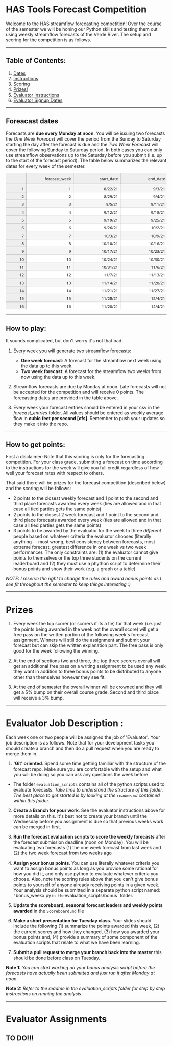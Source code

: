 # HAS Tools Forecast Competition
Welcome to the HAS streamflow forecasting competition! Over the course of the semester we will be honing our Python skills and testing them out using weekly streamflow forecasts of the Verde River.  The setup and scoring for the competition is as follows.

____
## Table of Contents:
1. [ Dates](#dates)
1. [ Instructions](#howto)
1. [ Scoring](#points)
1. [ Prizes!](#prizes)
1. [ Evaluator Instructions](#evaluator)
1. [ Evaluator Signup Dates](#evaluatorlist)

___
<a name="dates"></a>
## Foreacast dates
Forecasts are **due every Monday at noon**. You will be issuing two forecasts the *One Week Forecast* will cover the period from the Sunday to Saturday starting the day after the forecast is due and the *Two Week Forecast* will cover the following Sunday to Saturday period. In both cases you can only use streamflow observations up to the Saturday before you submit (i.e. up to the start of the forecast period).  The table below summarizes the relevant dates for every week of the semester.

![](assets/README-6ee8c5d0.png)

___
<a name="howto"></a>
## How to play:
It sounds complicated, but don't worry it's not that bad:
1. Every week you will generate two streamflow forecasts:
   - **One week forecast**: A forecast for the streamflow next week using the data up to this week.
   - **Two week forecast**: A forecast for the streamflow two weeks from now using the data up to this week.

2. Streamflow forecasts are due by Monday at noon. Late forecasts  will not be accepted for the competition and will receive 0 points. The forecasting dates are provided in the table above.

3. Every week your forecast entries should be entered in your csv in the *forecast_entries* folder. All values should be entered as weekly average flow in **cubic feet per second [cfs]**. Remember to push your updates so they make it into the repo.

___
<a name="scoring"></a>
## How to get points:
First a disclaimer: Note that this scoring is only for the forecasting competition. For your class grade, submitting a forecast on time according to the instructions for the week will give you full credit regardless of how well your forecast rates with respect to others.

That said there will be prizes for the forecast competition (described below) and the scoring will be follows:

 - 2 points to the closest weekly forecast and 1 point to the second and third place forecasts awarded every week (ties are allowed and in that case all tied parties gets the same points)
 - 2 points to the closest 2 week forecast and 1 point to the second and third place forecasts awarded every week (ties are allowed and in that case all tied parties gets the same points)
 - 3 points to be awarded by the evaluator for the week to three *different* people based on whatever criteria the evaluator chooses (literally anything -- most wrong, best consistency between forecasts, most extreme forecast, greatest difference in one week vs two week performance). The only constraints are: (1) the evaluator cannot give points to themselves or the top three students on the current leaderboard and (2) they must use a phython script to determine their bonus points and show their work (e.g. a graph or a table)

*NOTE: I reserve the right to change the rules and award bonus points as I see fit throughout the semester to keep things interesting :)*

 ___
 <a name="prizes"></a>
 # Prizes
1. Every week the top scorer (or scorers if its a tie) for that week (i.e. just the points being awarded in the week not the overall score) will get a free pass on the written portion of the following week's forecast assignment. Winners will still do the assignment and submit your forecast but can skip the written explanation part. The free pass is only good for the week following the winning.

2. At the end of sections two and three, the top three scorers overall will get an additional free pass on a writing assignment to be used any week they want in addition to three bonus points to be distributed to anyone other than themselves however they see fit.

3. At the end of semester the overall winner will be crowned and they will get a 5% bump on their overall course grade. Second and third place will receive a 3% bump.

 ___
<a name="evaluators"></a>
# Evaluator Job Description :

Each week one or two people will be assigned the job of 'Evaluator'. Your job description is as follows. Note that for your development tasks you should create a branch and then do a pull request when you are ready to merge them in.

1. **'Git' oriented**. Spend some time getting familiar with the structure of the forecast repo.  Make sure you are comfortable with the setup and what you will be doing so you can ask any questions the week before.
  -  The folder `evaluation_scripts` contains all of the python scripts used to evaluate forecasts. *Take time to understand the structure of this folder. The best place to get started is by looking at the `readme.md` contained within this folder.*

2. **Create a Branch for your work**. See the evaluator instructions above for more details on this. It's best not to create your branch until the Wednesday before you assignment is due so that previous weeks work can be merged in first.

3. **Run the forecast evaluation scripts to score the weekly forecasts** after the forecast submission deadline (noon on Monday). You will be evaluating two forecasts (1) the one week forecast from last week and (2) the two week forecast from  two weeks ago

4. **Assign your bonus points**.  You can use literally whatever criteria you want to assign bonus  points as long as you provide some rational for how you did it, and only use python to evaluate whatever criteria you choose.  Also, note the scoring rules above that you can't give bonus points to  yourself of anyone already receiving points in a given week. Your analysis should be submitted in a separate python script named: `"`bonus_weekx.py` in the `evaluation_scripts/bonus` folder.

5. **Update the scoreboard, seasonal forecast leaders and weekly points awarded** in the `Scoreboard.md` file

6.  **Make a short presentation for Tuesday class.**  Your slides should  include the following (1) summarize the points awarded this week, (2) the current scores and how they changed, (3) how you awarded your bonus points and, (4) provide a summary of some component of the evaluation scripts that relate  to what we have been learning.

7.  **Submit a pull request to merge your branch back into the master** this should be done before class on Tuesday.

**Note 1:** *You can start working on your bonus analysis script before the forecasts have actually been submitted and just run it after Monday at noon.*

**Note 2:** *Refer to the readme in the evaluation_scripts folder for step  by step instructions on running the analysis*.
 ___
 <a name="evaluatorlist"></a>
 # Evaluator Assignments
 ## TO DO!!!
